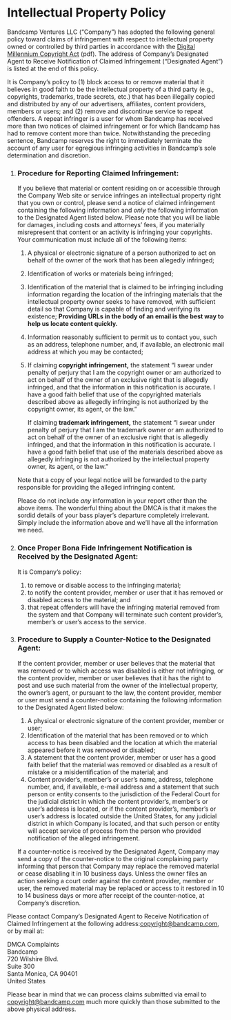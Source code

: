 Intellectual Property Policy
============================

Bandcamp Ventures LLC (“Company”) has adopted the following general policy toward claims of infringement with respect to intellectual property owned or controlled by third parties in accordance with the [Digital Millennium Copyright Act](http://lcweb.loc.gov/copyright/legislation/dmca.pdf) (pdf). The address of Company’s Designated Agent to Receive Notification of Claimed Infringement (“Designated Agent”) is listed at the end of this policy.

It is Company’s policy to (1) block access to or remove material that it believes in good faith to be the intellectual property of a third party (e.g., copyrights, trademarks, trade secrets, etc.) that has been illegally copied and distributed by any of our advertisers, affiliates, content providers, members or users; and (2) remove and discontinue service to repeat offenders. A repeat infringer is a user for whom Bandcamp has received more than two notices of claimed infringement or for which Bandcamp has had to remove content more than twice. Notwithstanding the preceding sentence, Bandcamp reserves the right to immediately terminate the account of any user for egregious infringing activities in Bandcamp’s sole determination and discretion.

1. ### Procedure for Reporting Claimed Infringement:
    
    If you believe that material or content residing on or accessible through the Company Web site or service infringes an intellectual property right that you own or control, please send a notice of claimed infringement containing the following information and _only_ the following information to the Designated Agent listed below. Please note that you will be liable for damages, including costs and attorneys’ fees, if you materially misrepresent that content or an activity is infringing your copyrights. Your communication must include all of the following items:
    
    1. A physical or electronic signature of a person authorized to act on behalf of the owner of the work that has been allegedly infringed;
        
    2. Identification of works or materials being infringed;
        
    3. Identification of the material that is claimed to be infringing including information regarding the location of the infringing materials that the intellectual property owner seeks to have removed, with sufficient detail so that Company is capable of finding and verifying its existence; **Providing URLs in the body of an email is the best way to help us locate content quickly.**
        
    4. Information reasonably sufficient to permit us to contact you, such as an address, telephone number, and, if available, an electronic mail address at which you may be contacted;
        
    5. If claiming **copyright infringement,** the statement “I swear under penalty of perjury that I am the copyright owner or am authorized to act on behalf of the owner of an exclusive right that is allegedly infringed, and that the information in this notification is accurate. I have a good faith belief that use of the copyrighted materials described above as allegedly infringing is not authorized by the copyright owner, its agent, or the law.”
        
        If claiming **trademark infringement,** the statement “I swear under penalty of perjury that I am the trademark owner or am authorized to act on behalf of the owner of an exclusive right that is allegedly infringed, and that the information in this notification is accurate. I have a good faith belief that use of the materials described above as allegedly infringing is not authorized by the intellectual property owner, its agent, or the law.”
        
    
    Note that a copy of your legal notice will be forwarded to the party responsible for providing the alleged infringing content.
    
    Please do not include _any_ information in your report other than the above items. The wonderful thing about the DMCA is that it makes the sordid details of your bass player’s departure completely irrelevant. Simply include the information above and we’ll have all the information we need.
    
2. ### Once Proper Bona Fide Infringement Notification is Received by the Designated Agent:
    
    It is Company’s policy:
    
    1. to remove or disable access to the infringing material;
    2. to notify the content provider, member or user that it has removed or disabled access to the material; and
    3. that repeat offenders will have the infringing material removed from the system and that Company will terminate such content provider’s, member’s or user’s access to the service.
    
3. ### Procedure to Supply a Counter-Notice to the Designated Agent:
    
    If the content provider, member or user believes that the material that was removed or to which access was disabled is either not infringing, or the content provider, member or user believes that it has the right to post and use such material from the owner of the intellectual property, the owner’s agent, or pursuant to the law, the content provider, member or user must send a counter-notice containing the following information to the Designated Agent listed below:
    
    1. A physical or electronic signature of the content provider, member or user;
    2. Identification of the material that has been removed or to which access to has been disabled and the location at which the material appeared before it was removed or disabled;
    3. A statement that the content provider, member or user has a good faith belief that the material was removed or disabled as a result of mistake or a misidentification of the material; and
    4. Content provider’s, member’s or user’s name, address, telephone number, and, if available, e-mail address and a statement that such person or entity consents to the jurisdiction of the Federal Court for the judicial district in which the content provider’s, member’s or user’s address is located, or if the content provider’s, member’s or user’s address is located outside the United States, for any judicial district in which Company is located, and that such person or entity will accept service of process from the person who provided notification of the alleged infringement.
    
    If a counter-notice is received by the Designated Agent, Company may send a copy of the counter-notice to the original complaining party informing that person that Company may replace the removed material or cease disabling it in 10 business days. Unless the owner files an action seeking a court order against the content provider, member or user, the removed material may be replaced or access to it restored in 10 to 14 business days or more after receipt of the counter-notice, at Company’s discretion.
    

Please contact Company’s Designated Agent to Receive Notification of Claimed Infringement at the following address:[copyright@bandcamp.com](mailto:copyright@bandcamp.com), or by mail at:  

DMCA Complaints  
Bandcamp  
720 Wilshire Blvd.  
Suite 300  
Santa Monica, CA 90401  
United States

Please bear in mind that we can process claims submitted via email to [copyright@bandcamp.com](mailto:copyright@bandcamp.com) much more quickly than those submitted to the above physical address.